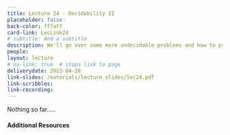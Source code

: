 ```yaml
---
title: Lecture 24 - Decidability II
placeholder: false
back-color: fffaff
card-link: LecLink24
# subtitle: And a subtitle
description: We'll go over some more undecidable problems and how to prove their (un-)decidability. We'll use our familiar reduction method in novel ways. 
people:
layout: lecture
# no-link: true  # stops link to page 
deliverydate: 2023-04-20
link-slides: /materials/lecture_slides/lec24.pdf
link-scribbles:
link-recording:
---
```


Nothing so far.....

<h4>Additional Resources</h4>








